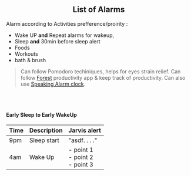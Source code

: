 <h2 align="center">List of Alarms</h2>

Alarm according to Activities prefference/proirity :  
- Wake UP **and** Repeat alarms for wakeup,
- Sleep **and** 30min before sleep alert
- Foods
- Workouts
- bath & brush

> Can follow Pomodoro techiniques, helps for eyes strain relief.
> Can follow [Forest](https://play.google.com/store/search?q=forest&c=apps) productivity app & keep track of productivity.
> Can also use [Speaking Alarm clock](https://play.google.com/store/apps/details?id=com.comostudio.hourlyreminder).

<br>
<br>


#### Early Sleep to Early WakeUp

| Time | Description | Jarvis alert |
| ---- | ----------- | ------------ |
| 9pm | Sleep start | "asdf. . . ." |
| 4am | Wake Up | - point 1<br>- point 2<br>- point 3 |
